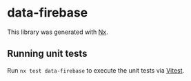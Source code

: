 # data-firebase

This library was generated with [Nx](https://nx.dev).

## Running unit tests

Run `nx test data-firebase` to execute the unit tests via [Vitest](https://vitest.dev/).
